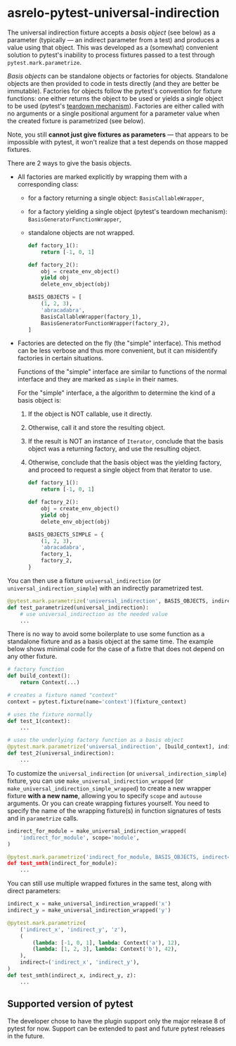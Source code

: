 # asrelo-pytest-universal-indirection

The universal indirection fixture accepts a *basis object* (see below) as a parameter (typically &mdash; an indirect parameter from a test) and produces a value using that object. This was developed as a (somewhat) convenient solution to pytest's inability to process fixtures passed to a test through `pytest.mark.parametrize`.

*Basis objects* can be standalone objects or factories for objects. Standalone objects are then provided to code in tests directly (and they are better be immutable). Factories for objects follow the pytest's convention for fixture functions: one either returns the object to be used or yields a single object to be used (pytest's [teardown mechanism](https://docs.pytest.org/en/stable/how-to/fixtures.html#yield-fixtures-recommended)). Factories are either called with no arguments or a single positional argument for a parameter value when the created fixture is parametrized (see below).

Note, you still **cannot just give fixtures as parameters** &mdash; that appears to be impossible with pytest, it won't realize that a test depends on those mapped fixtures.

There are 2 ways to give the basis objects.

* All factories are marked explicitly by wrapping them with a corresponding class:
  * for a factory returning a single object: `BasisCallableWrapper`,
  * for a factory yielding a single object (pytest's teardown mechanism): `BasisGeneratorFunctionWrapper`,
  * standalone objects are not wrapped.

     ```python 
     def factory_1():
         return [-1, 0, 1]

     def factory_2():
         obj = create_env_object()
         yield obj
         delete_env_object(obj)

     BASIS_OBJECTS = [
         (1, 2, 3),
         'abracadabra',
         BasisCallableWrapper(factory_1),
         BasisGeneratorFunctionWrapper(factory_2),
     ]
     ```

* Factories are detected on the fly (the "simple" interface). This method can be less verbose and thus more convenient, but it can misidentify factories in certain situations.

  Functions of the "simple" interface are similar to functions of the normal interface and they are marked as `simple` in their names.

  For the "simple" interface, a the algorithm to determine the kind of a basis object is:

  1. If the object is NOT callable, use it directly.
  2. Otherwise, call it and store the resulting object.
  3. If the result is NOT an instance of `Iterator`, conclude that the basis object was a returning factory, and use the resulting object.
  4. Otherwise, conclude that the basis object was the yielding factory, and proceed to request a single object from that iterator to use.

     ```python 
     def factory_1():
         return [-1, 0, 1]

     def factory_2():
         obj = create_env_object()
         yield obj
         delete_env_object(obj)

     BASIS_OBJECTS_SIMPLE = {
         (1, 2, 3),
         'abracadabra',
         factory_1,
         factory_2,
     }
     ```

You can then use a fixture `universal_indirection` (or `universal_indirection_simple`) with an indirectly parametrized test.

```python
@pytest.mark.parametrize('universal_indirection', BASIS_OBJECTS, indirect=True)
def test_parametrized(universal_indirection):
    # use universal_indirection as the needed value
    ...
```

There is no way to avoid some boilerplate to use some function as a standalone fixture and as a basis object at the same time. The example below shows minimal code for the case of a fixtre that does not depend on any other fixture.

```python
# factory function
def build_context():
    return Context(...)

# creates a fixture named "context"
context = pytest.fixture(name='context')(fixture_context)

# uses the fixture normally
def test_1(context):
    ...

# uses the underlying factory function as a basis object
@pytest.mark.parametrize('universal_indirection', [build_context], indirect=True)
def test_2(universal_indirection):
    ...
```

To customize the `universal_indirection` (or `universal_indirection_simple`) fixture, you can use `make_universal_indirection_wrapped` (or `make_universal_indirection_simple_wrapped`) to create a new wrapper fixture **with a new name**, allowing you to specify `scope` and `autouse` arguments. Or you can create wrapping fixtures yourself. You need to specify the name of the wrapping fixture(s) in function signatures of tests and in `parametrize` calls.

```python
indirect_for_module = make_universal_indirection_wrapped(
    'indirect_for_module', scope='module',
)

@pytest.mark.parametrize('indirect_for_module, BASIS_OBJECTS, indirect=True)
def test_smth(indirect_for_module):
    ...
```

You can still use multiple wrapped fixtures in the same test, along with direct parameters:

```python
indirect_x = make_universal_indirection_wrapped('x')
indirect_y = make_universal_indirection_wrapped('y')

@pytest.mark.parametrize(
    ('indirect_x', 'indirect_y', 'z'),
    (
        (lambda: [-1, 0, 1], lambda: Context('a'), 12),
        (lambda: [1, 2, 3], lambda: Context('b'), 42),
    ),
    indirect=('indirect_x', 'indirect_y'),
)
def test_smth(indirect_x, indirect_y, z):
    ...
```

## Supported version of pytest

The developer chose to have the plugin support only the major release 8 of pytest for now. Support can be extended to past and future pytest releases in the future.
